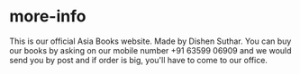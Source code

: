 # more-info  

This is our official Asia Books website. 
Made by Dishen Suthar. 
You can buy our books by asking on our mobile number +91 63599 06909 and we would send you by post and if order is big, you'll have to come to our office. 
